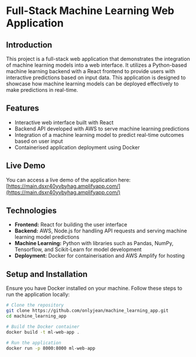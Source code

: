 # Full-Stack Machine Learning Web Application

## Introduction
This project is a full-stack web application that demonstrates the integration of machine learning models into a web interface. It utilizes a Python-based machine learning backend with a React frontend to provide users with interactive predictions based on input data. This application is designed to showcase how machine learning models can be deployed effectively to make predictions in real-time.

## Features
- Interactive web interface built with React
- Backend API developed with AWS to serve machine learning predictions
- Integration of a machine learning model to predict real-time outcomes based on user input
- Containerised application deployment using Docker

## Live Demo
You can access a live demo of the application here: [https://main.dsxr40yvbyhag.amplifyapp.com/](https://main.dsxr40yvbyhag.amplifyapp.com/)

## Technologies
- **Frontend:** React for building the user interface
- **Backend:** AWS, Node.js for handling API requests and serving machine learning model predictions
- **Machine Learning:** Python with libraries such as Pandas, NumPy, Tensorflow, and Scikit-Learn for model development
- **Deployment:** Docker for containerisation and AWS Amplify for hosting

## Setup and Installation
Ensure you have Docker installed on your machine. Follow these steps to run the application locally:

```bash
# Clone the repository
git clone https://github.com/onlyjean/machine_learning_app.git
cd machine_learning_app

# Build the Docker container
docker build -t ml-web-app .

# Run the application
docker run -p 8000:8000 ml-web-app
